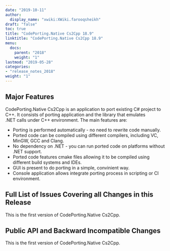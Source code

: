 ```yaml
---
date: "2019-10-11"
author:
  display_name: "xwiki:XWiki.farooqsheikh"
draft: "false"
toc: true
title: "CodePorting.Native Cs2Cpp 18.9"
linktitle: "CodePorting.Native Cs2Cpp 18.9"
menu:
  docs:
    parent: "2018"
    weight: "1"
lastmod: "2019-05-28"
categories:
- "release_notes_2018"
weight: "1"
---
```


## Major Features ##

CodePorting.Native Cs2Cpp is an application to port existing C# project to C++. It consists of porting application and the library that emulates .NET calls under C++ environment. The main features are:

* Porting is performed automatically - no need to rewrite code manually.
* Ported code can be compiled using different compilers, including VC, MinGW, GCC and Clang.
* No dependency on .NET - you can run ported code on platforms without .NET support.
* Ported code features cmake files allowing it to be compiled using different build systems and IDEs.
* GUI is present to do porting in a simple, convinient way.
* Console application allows integrate porting process in scripting or CI environment.

## Full List of Issues Covering all Changes in this Release ##

This is the first version of CodePorting.Native Cs2Cpp.

## Public API and Backward Incompatible Changes ##

This is the first version of CodePorting.Native Cs2Cpp.

